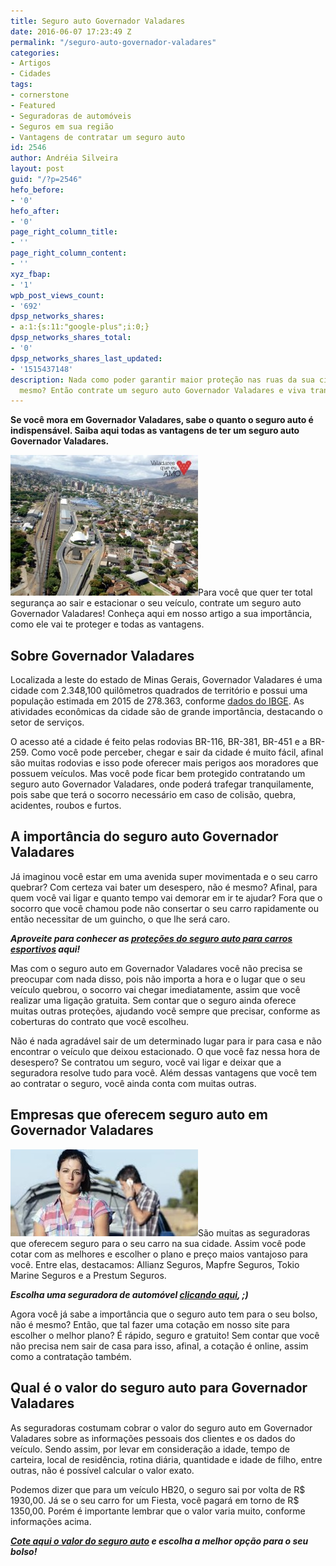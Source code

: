 ```yaml
---
title: Seguro auto Governador Valadares
date: 2016-06-07 17:23:49 Z
permalink: "/seguro-auto-governador-valadares"
categories:
- Artigos
- Cidades
tags:
- cornerstone
- Featured
- Seguradoras de automóveis
- Seguros em sua região
- Vantagens de contratar um seguro auto
id: 2546
author: Andréia Silveira
layout: post
guid: "/?p=2546"
hefo_before:
- '0'
hefo_after:
- '0'
page_right_column_title:
- ''
page_right_column_content:
- ''
xyz_fbap:
- '1'
wpb_post_views_count:
- '692'
dpsp_networks_shares:
- a:1:{s:11:"google-plus";i:0;}
dpsp_networks_shares_total:
- '0'
dpsp_networks_shares_last_updated:
- '1515437148'
description: Nada como poder garantir maior proteção nas ruas da sua cidade, não é
  mesmo? Então contrate um seguro auto Governador Valadares e viva tranquilo!
---
```


**Se você mora em Governador Valadares, sabe o quanto o seguro auto é indispensável. Saiba aqui todas as vantagens de ter um s****eguro auto Governador Valadares****.**

<a href="/wp-content/uploads/2016/06/Seguro-auto-Governador-Valadares-1.jpg" rel="attachment wp-att-2552"><img class="alignleft wp-image-2552 size-medium" title="Seguro auto Governador Valadares" src="/wp-content/uploads/2016/06/Seguro-auto-Governador-Valadares-1-300x225.jpg" alt="Seguro auto Governador Valadares" width="300" height="225" /></a>Para você que quer ter total segurança ao sair e estacionar o seu veículo, contrate um seguro auto Governador Valadares! Conheça aqui em nosso artigo a sua importância, como ele vai te proteger e todas as vantagens.

## Sobre Governador Valadares

Localizada a leste do estado de Minas Gerais, Governador Valadares é uma cidade com 2.348,100 quilômetros quadrados de território e possui uma população estimada em 2015 de 278.363, conforme [dados do IBGE](http://cidades.ibge.gov.br/xtras/perfil.php?codmun=312770). As atividades econômicas da cidade são de grande importância, destacando o setor de serviços.

O acesso até a cidade é feito pelas rodovias BR-116, BR-381, BR-451 e a BR-259. Como você pode perceber, chegar e sair da cidade é muito fácil, afinal são muitas rodovias e isso pode oferecer mais perigos aos moradores que possuem veículos. Mas você pode ficar bem protegido contratando um seguro auto Governador Valadares, onde poderá trafegar tranquilamente, pois sabe que terá o socorro necessário em caso de colisão, quebra, acidentes, roubos e furtos.

## A importância do seguro auto Governador Valadares

Já imaginou você estar em uma avenida super movimentada e o seu carro quebrar? Com certeza vai bater um desespero, não é mesmo? Afinal, para quem você vai ligar e quanto tempo vai demorar em ir te ajudar? Fora que o socorro que você chamou pode não consertar o seu carro rapidamente ou então necessitar de um guincho, o que lhe será caro.

_**Aproveite para conhecer as <a href="/seguro-carro-esportivo" target="_blank">proteções do seguro auto para carros esportivos</a> aqui!**_

Mas com o seguro auto em Governador Valadares você não precisa se preocupar com nada disso, pois não importa a hora e o lugar que o seu veículo quebrou, o socorro vai chegar imediatamente, assim que você realizar uma ligação gratuita. Sem contar que o seguro ainda oferece muitas outras proteções, ajudando você sempre que precisar, conforme as coberturas do contrato que você escolheu.

Não é nada agradável sair de um determinado lugar para ir para casa e não encontrar o veículo que deixou estacionado. O que você faz nessa hora de desespero? Se contratou um seguro, você vai ligar e deixar que a seguradora resolve tudo para você. Além dessas vantagens que você tem ao contratar o seguro, você ainda conta com muitas outras.

## Empresas que oferecem seguro auto em Governador Valadares

<a href="/wp-content/uploads/2016/06/Seguro-auto-Governador-Valadares2.jpg" rel="attachment wp-att-2551"><img class="alignleft wp-image-2551 size-medium" title="Seguro auto Governador Valadares" src="/wp-content/uploads/2016/06/Seguro-auto-Governador-Valadares2-300x139.jpg" alt="Seguro auto Governador Valadares" width="300" height="139" /></a>São muitas as seguradoras que oferecem seguro para o seu carro na sua cidade. Assim você pode cotar com as melhores e escolher o plano e preço maios vantajoso para você. Entre elas, destacamos: Allianz Seguros, Mapfre Seguros, Tokio Marine Seguros e a Prestum Seguros.

**_Escolha uma seguradora de automóvel [clicando aqui](/escolha-uma-seguradora-de-automovel/), ;)_**

Agora você já sabe a importância que o seguro auto tem para o seu bolso, não é mesmo? Então, que tal fazer uma cotação em nosso site para escolher o melhor plano? É rápido, seguro e gratuito! Sem contar que você não precisa nem sair de casa para isso, afinal, a cotação é online, assim como a contratação também.

## Qual é o valor do seguro auto para Governador Valadares

As seguradoras costumam cobrar o valor do seguro auto em Governador Valadares sobre as informações pessoais dos clientes e os dados do veículo. Sendo assim, por levar em consideração a idade, tempo de carteira, local de residência, rotina diária, quantidade e idade de filho, entre outras, não é possível calcular o valor exato.

Podemos dizer que para um veículo HB20, o seguro sai por volta de R$ 1930,00. Já se o seu carro for um Fiesta, você pagará em torno de R$ 1350,00. Porém é importante lembrar que o valor varia muito, conforme informações acima.

**_[Cote aqui o valor do seguro auto](http://melhor.segurodeautomovel.org/) e escolha a melhor opção para o seu bolso!_**